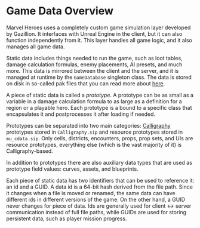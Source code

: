 # Game Data Overview

Marvel Heroes uses a completely custom game simulation layer developed by Gazillion. It interfaces with Unreal Engine in the client, but it can also function independently from it. This layer handles all game logic, and it also manages all game data.

Static data includes things needed to run the game, such as loot tables, damage calculation formulas, enemy placements, AI presets, and much more. This data is mirrored between the client and the server, and it is managed at runtime by the `GameDatabase` singleton class. The data is stored on disk in so-called pak files that you can read more about [here](./PakFile.md).

A piece of static data is called a *prototype*. A prototype can be as small as a variable in a damage calculation formula to as large as a definition for a region or a playable hero. Each prototype is a bound to a specific class that encapsulates it and postprocesses it after loading if needed.

Prototypes can be separated into two main categories: [Calligraphy](./Calligraphy.md) prototypes stored in `Calligraphy.sip` and resource prototypes stored in `mu_cdata.sip`. Only cells, districts, encounters, props, prop sets, and UIs are resource prototypes, everything else (which is the vast majority of it) is Calligraphy-based.

In addition to prototypes there are also auxiliary data types that are used as prototype field values: curves, assets, and blueprints.

Each piece of static data has two identifiers that can be used to reference it: an id and a GUID. A data id is a 64-bit hash derived from the file path. Since it changes when a file is moved or renamed, the same data can have different ids in different versions of the game. On the other hand, a GUID never changes for piece of data. Ids are generally used for client <-> server communication instead of full file paths, while GUIDs are used for storing persistent data, such as player mission progress.
